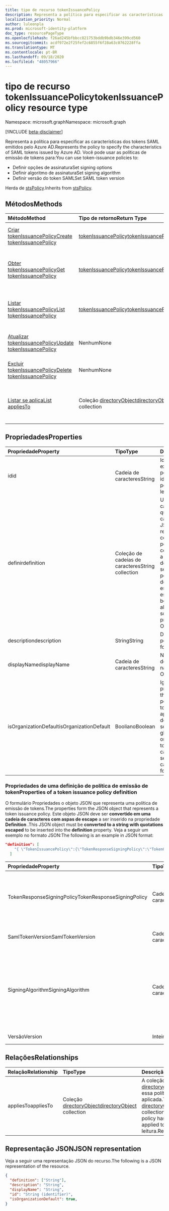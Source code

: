 ```yaml
---
title: tipo de recurso tokenIssuancePolicy
description: Representa a política para especificar as características dos tokens SAML emitidos pelo Azure AD.
localization_priority: Normal
author: luleonpla
ms.prod: microsoft-identity-platform
doc_type: resourcePageType
ms.openlocfilehash: f26ad245bfbbcc821753bddb9bdb346e399cd560
ms.sourcegitcommit: acdf972e2f25fef2c6855f6f28a63c0762228ffa
ms.translationtype: MT
ms.contentlocale: pt-BR
ms.lasthandoff: 09/18/2020
ms.locfileid: "48057966"
---
```

# <a name="tokenissuancepolicy-resource-type"></a><span data-ttu-id="c5aab-103">tipo de recurso tokenIssuancePolicy</span><span class="sxs-lookup"><span data-stu-id="c5aab-103">tokenIssuancePolicy resource type</span></span>

<span data-ttu-id="c5aab-104">Namespace: microsoft.graph</span><span class="sxs-lookup"><span data-stu-id="c5aab-104">Namespace: microsoft.graph</span></span>

[!INCLUDE [beta-disclaimer](../../includes/beta-disclaimer.md)]

<span data-ttu-id="c5aab-105">Representa a política para especificar as características dos tokens SAML emitidos pelo Azure AD.</span><span class="sxs-lookup"><span data-stu-id="c5aab-105">Represents the policy to specify the characteristics of SAML tokens issued by Azure AD.</span></span> <span data-ttu-id="c5aab-106">Você pode usar as políticas de emissão de tokens para:</span><span class="sxs-lookup"><span data-stu-id="c5aab-106">You can use token-issuance policies to:</span></span>

- <span data-ttu-id="c5aab-107">Definir opções de assinatura</span><span class="sxs-lookup"><span data-stu-id="c5aab-107">Set signing options</span></span>
- <span data-ttu-id="c5aab-108">Definir algoritmo de assinatura</span><span class="sxs-lookup"><span data-stu-id="c5aab-108">Set signing algorithm</span></span>
- <span data-ttu-id="c5aab-109">Definir versão do token SAML</span><span class="sxs-lookup"><span data-stu-id="c5aab-109">Set SAML token version</span></span>

<span data-ttu-id="c5aab-110">Herda de [stsPolicy](stsPolicy.md).</span><span class="sxs-lookup"><span data-stu-id="c5aab-110">Inherits from [stsPolicy](stsPolicy.md).</span></span>

## <a name="methods"></a><span data-ttu-id="c5aab-111">Métodos</span><span class="sxs-lookup"><span data-stu-id="c5aab-111">Methods</span></span>

| <span data-ttu-id="c5aab-112">Método</span><span class="sxs-lookup"><span data-stu-id="c5aab-112">Method</span></span>       | <span data-ttu-id="c5aab-113">Tipo de retorno</span><span class="sxs-lookup"><span data-stu-id="c5aab-113">Return Type</span></span> | <span data-ttu-id="c5aab-114">Descrição</span><span class="sxs-lookup"><span data-stu-id="c5aab-114">Description</span></span> |
|:-------------|:------------|:------------|
| [<span data-ttu-id="c5aab-115">Criar tokenIssuancePolicy</span><span class="sxs-lookup"><span data-stu-id="c5aab-115">Create tokenIssuancePolicy</span></span>](../api/tokenissuancepolicy-post-tokenissuancepolicy.md) | [<span data-ttu-id="c5aab-116">tokenIssuancePolicy</span><span class="sxs-lookup"><span data-stu-id="c5aab-116">tokenIssuancePolicy</span></span>](tokenissuancepolicy.md) | <span data-ttu-id="c5aab-117">Criar um objeto tokenIssuancePolicy.</span><span class="sxs-lookup"><span data-stu-id="c5aab-117">Create a tokenIssuancePolicy object.</span></span> |
| [<span data-ttu-id="c5aab-118">Obter tokenIssuancePolicy</span><span class="sxs-lookup"><span data-stu-id="c5aab-118">Get tokenIssuancePolicy</span></span>](../api/tokenissuancepolicy-get.md) | [<span data-ttu-id="c5aab-119">tokenIssuancePolicy</span><span class="sxs-lookup"><span data-stu-id="c5aab-119">tokenIssuancePolicy</span></span>](tokenissuancepolicy.md) | <span data-ttu-id="c5aab-120">Ler propriedades e relações de um objeto tokenIssuancePolicy.</span><span class="sxs-lookup"><span data-stu-id="c5aab-120">Read properties and relationships of a tokenIssuancePolicy object.</span></span> |
| [<span data-ttu-id="c5aab-121">Listar tokenIssuancePolicy</span><span class="sxs-lookup"><span data-stu-id="c5aab-121">List tokenIssuancePolicy</span></span>](../api/tokenissuancepolicy-list.md) | [<span data-ttu-id="c5aab-122">tokenIssuancePolicy</span><span class="sxs-lookup"><span data-stu-id="c5aab-122">tokenIssuancePolicy</span></span>](tokenissuancepolicy.md) | <span data-ttu-id="c5aab-123">Ler propriedades e relações de objetos tokenIssuancePolicy.</span><span class="sxs-lookup"><span data-stu-id="c5aab-123">Read properties and relationships of tokenIssuancePolicy objects.</span></span> |
| [<span data-ttu-id="c5aab-124">Atualizar tokenIssuancePolicy</span><span class="sxs-lookup"><span data-stu-id="c5aab-124">Update tokenIssuancePolicy</span></span>](../api/tokenissuancepolicy-update.md) | <span data-ttu-id="c5aab-125">Nenhum</span><span class="sxs-lookup"><span data-stu-id="c5aab-125">None</span></span> | <span data-ttu-id="c5aab-126">Atualizar um objeto tokenIssuancePolicy.</span><span class="sxs-lookup"><span data-stu-id="c5aab-126">Update a tokenIssuancePolicy object.</span></span> |
| [<span data-ttu-id="c5aab-127">Excluir tokenIssuancePolicy</span><span class="sxs-lookup"><span data-stu-id="c5aab-127">Delete tokenIssuancePolicy</span></span>](../api/tokenissuancepolicy-delete.md) | <span data-ttu-id="c5aab-128">Nenhum</span><span class="sxs-lookup"><span data-stu-id="c5aab-128">None</span></span> | <span data-ttu-id="c5aab-129">Excluir um objeto tokenIssuancePolicy.</span><span class="sxs-lookup"><span data-stu-id="c5aab-129">Delete a tokenIssuancePolicy object.</span></span> |
| [<span data-ttu-id="c5aab-130">Listar se aplica</span><span class="sxs-lookup"><span data-stu-id="c5aab-130">List appliesTo</span></span>](../api/tokenissuancepolicy-list-appliesto.md) | <span data-ttu-id="c5aab-131">Coleção [directoryObject](directoryobject.md)</span><span class="sxs-lookup"><span data-stu-id="c5aab-131">[directoryObject](directoryobject.md) collection</span></span> | <span data-ttu-id="c5aab-132">Obtenha a lista de directoryObjects à qual essa política foi aplicada.</span><span class="sxs-lookup"><span data-stu-id="c5aab-132">Get the list of directoryObjects that this policy has been applied to.</span></span> |

## <a name="properties"></a><span data-ttu-id="c5aab-133">Propriedades</span><span class="sxs-lookup"><span data-stu-id="c5aab-133">Properties</span></span>

| <span data-ttu-id="c5aab-134">Propriedade</span><span class="sxs-lookup"><span data-stu-id="c5aab-134">Property</span></span>     | <span data-ttu-id="c5aab-135">Tipo</span><span class="sxs-lookup"><span data-stu-id="c5aab-135">Type</span></span>        | <span data-ttu-id="c5aab-136">Descrição</span><span class="sxs-lookup"><span data-stu-id="c5aab-136">Description</span></span> |
|:-------------|:------------|:------------|
|<span data-ttu-id="c5aab-137">id</span><span class="sxs-lookup"><span data-stu-id="c5aab-137">id</span></span>|<span data-ttu-id="c5aab-138">Cadeia de caracteres</span><span class="sxs-lookup"><span data-stu-id="c5aab-138">String</span></span>| <span data-ttu-id="c5aab-139">Identificador exclusivo da política.</span><span class="sxs-lookup"><span data-stu-id="c5aab-139">Unique identifier for this policy.</span></span> <span data-ttu-id="c5aab-140">Somente leitura.</span><span class="sxs-lookup"><span data-stu-id="c5aab-140">Read-only.</span></span>|
|<span data-ttu-id="c5aab-141">definir</span><span class="sxs-lookup"><span data-stu-id="c5aab-141">definition</span></span>|<span data-ttu-id="c5aab-142">Coleção de cadeias de caracteres</span><span class="sxs-lookup"><span data-stu-id="c5aab-142">String collection</span></span>| <span data-ttu-id="c5aab-143">Uma coleção de cadeia de caracteres que contém uma cadeia de caracteres JSON que define as regras e as configurações da política.</span><span class="sxs-lookup"><span data-stu-id="c5aab-143">A string collection containing a JSON string that defines the rules and settings for this policy.</span></span> <span data-ttu-id="c5aab-144">Veja mais detalhes sobre o esquema JSON para esta propriedade.</span><span class="sxs-lookup"><span data-stu-id="c5aab-144">See below for more details about the JSON schema for this property.</span></span> <span data-ttu-id="c5aab-145">Obrigatório.</span><span class="sxs-lookup"><span data-stu-id="c5aab-145">Required.</span></span>|
|<span data-ttu-id="c5aab-146">description</span><span class="sxs-lookup"><span data-stu-id="c5aab-146">description</span></span>|<span data-ttu-id="c5aab-147">String</span><span class="sxs-lookup"><span data-stu-id="c5aab-147">String</span></span>| <span data-ttu-id="c5aab-148">Descrição da política.</span><span class="sxs-lookup"><span data-stu-id="c5aab-148">Description for this policy.</span></span>|
|<span data-ttu-id="c5aab-149">displayName</span><span class="sxs-lookup"><span data-stu-id="c5aab-149">displayName</span></span>|<span data-ttu-id="c5aab-150">Cadeia de caracteres</span><span class="sxs-lookup"><span data-stu-id="c5aab-150">String</span></span>| <span data-ttu-id="c5aab-151">Nome para exibição dessa política.</span><span class="sxs-lookup"><span data-stu-id="c5aab-151">Display name for this policy.</span></span> <span data-ttu-id="c5aab-152">Obrigatório.</span><span class="sxs-lookup"><span data-stu-id="c5aab-152">Required.</span></span>|
|<span data-ttu-id="c5aab-153">isOrganizationDefault</span><span class="sxs-lookup"><span data-stu-id="c5aab-153">isOrganizationDefault</span></span>|<span data-ttu-id="c5aab-154">Booliano</span><span class="sxs-lookup"><span data-stu-id="c5aab-154">Boolean</span></span>|<span data-ttu-id="c5aab-155">Ignore essa propriedade.</span><span class="sxs-lookup"><span data-stu-id="c5aab-155">Ignore this property.</span></span> <span data-ttu-id="c5aab-156">A política de emissão de token só pode ser aplicada a entidades de serviço e não pode ser definida globalmente para a organização.</span><span class="sxs-lookup"><span data-stu-id="c5aab-156">The token-issuance policy can only be applied to service principals and can't be set globally for the organization.</span></span>|


### <a name="properties-of-a-token-issuance-policy-definition"></a><span data-ttu-id="c5aab-157">Propriedades de uma definição de política de emissão de token</span><span class="sxs-lookup"><span data-stu-id="c5aab-157">Properties of a token issuance policy definition</span></span>
<span data-ttu-id="c5aab-158">O formulário Propriedades o objeto JSON que representa uma política de emissão de tokens.</span><span class="sxs-lookup"><span data-stu-id="c5aab-158">The properties form the JSON object that represents a token issuance policy.</span></span> <span data-ttu-id="c5aab-159">Este objeto JSON deve ser **convertido em uma cadeia de caracteres com aspas de escape** a ser inserido na propriedade **Definition** .</span><span class="sxs-lookup"><span data-stu-id="c5aab-159">This JSON object must be **converted to a string with quotations escaped** to be inserted into the **definition** property.</span></span> <span data-ttu-id="c5aab-160">Veja a seguir um exemplo no formato JSON:</span><span class="sxs-lookup"><span data-stu-id="c5aab-160">The following is an example in JSON format:</span></span>

<!-- {
  "blockType": "ignored"
}-->
``` json
"definition": [
    "{ \"TokenIssuancePolicy\":{\"TokenResponseSigningPolicy\":\"TokenOnly\",\"SamlTokenVersion\":\"1.1\",\"SigningAlgorithm\":\"http://www.w3.org/2001/04/xmldsig-more#rsa-sha256\",\"Version\":1}}"
  ]
```


| <span data-ttu-id="c5aab-161">Propriedade</span><span class="sxs-lookup"><span data-stu-id="c5aab-161">Property</span></span>     | <span data-ttu-id="c5aab-162">Tipo</span><span class="sxs-lookup"><span data-stu-id="c5aab-162">Type</span></span>   |<span data-ttu-id="c5aab-163">Descrição</span><span class="sxs-lookup"><span data-stu-id="c5aab-163">Description</span></span>|
|:---------------|:--------|:----------|
|<span data-ttu-id="c5aab-164">TokenResponseSigningPolicy</span><span class="sxs-lookup"><span data-stu-id="c5aab-164">TokenResponseSigningPolicy</span></span>|<span data-ttu-id="c5aab-165">Cadeia de caracteres</span><span class="sxs-lookup"><span data-stu-id="c5aab-165">String</span></span>|<span data-ttu-id="c5aab-166">Representa as opções de assinatura de certificado disponíveis no Azure AD.</span><span class="sxs-lookup"><span data-stu-id="c5aab-166">Represents the certificate signing options available in Azure AD.</span></span> <span data-ttu-id="c5aab-167">Os valores com suporte são: `ResponseOnly` , `TokenOnly` , `ResponseAndToken` .</span><span class="sxs-lookup"><span data-stu-id="c5aab-167">Supported values are: `ResponseOnly`, `TokenOnly`, `ResponseAndToken`.</span></span>  |
|<span data-ttu-id="c5aab-168">SamlTokenVersion</span><span class="sxs-lookup"><span data-stu-id="c5aab-168">SamlTokenVersion</span></span>|<span data-ttu-id="c5aab-169">Cadeia de caracteres</span><span class="sxs-lookup"><span data-stu-id="c5aab-169">String</span></span>|<span data-ttu-id="c5aab-170">Versão do token SAML.</span><span class="sxs-lookup"><span data-stu-id="c5aab-170">Version of the SAML token.</span></span> <span data-ttu-id="c5aab-171">Os valores com suporte são: `1.1` , `2.0` .</span><span class="sxs-lookup"><span data-stu-id="c5aab-171">Supported values are: `1.1`, `2.0`.</span></span> |
|<span data-ttu-id="c5aab-172">SigningAlgorithm</span><span class="sxs-lookup"><span data-stu-id="c5aab-172">SigningAlgorithm</span></span>|<span data-ttu-id="c5aab-173">Cadeia de caracteres</span><span class="sxs-lookup"><span data-stu-id="c5aab-173">String</span></span>|<span data-ttu-id="c5aab-174">Algoritmo de assinatura usado pelo Azure AD para assinar o token SAML.</span><span class="sxs-lookup"><span data-stu-id="c5aab-174">Signing algorithm use by Azure AD to sign the SAML token.</span></span> <span data-ttu-id="c5aab-175">Os valores com suporte são: `http://www.w3.org/2001/04/xmldsig-more#rsa-sha256` , `http://www.w3.org/2000/09/xmldsig#rsa-sha1` .</span><span class="sxs-lookup"><span data-stu-id="c5aab-175">Supported values are: `http://www.w3.org/2001/04/xmldsig-more#rsa-sha256`, `http://www.w3.org/2000/09/xmldsig#rsa-sha1`.</span></span>|
|<span data-ttu-id="c5aab-176">Versão</span><span class="sxs-lookup"><span data-stu-id="c5aab-176">Version</span></span>|<span data-ttu-id="c5aab-177">Inteiro</span><span class="sxs-lookup"><span data-stu-id="c5aab-177">Integer</span></span>|<span data-ttu-id="c5aab-178">Defina o valor 1.</span><span class="sxs-lookup"><span data-stu-id="c5aab-178">Set value of 1.</span></span> <span data-ttu-id="c5aab-179">Obrigatório.</span><span class="sxs-lookup"><span data-stu-id="c5aab-179">Required.</span></span>|


## <a name="relationships"></a><span data-ttu-id="c5aab-180">Relações</span><span class="sxs-lookup"><span data-stu-id="c5aab-180">Relationships</span></span>

| <span data-ttu-id="c5aab-181">Relação</span><span class="sxs-lookup"><span data-stu-id="c5aab-181">Relationship</span></span> | <span data-ttu-id="c5aab-182">Tipo</span><span class="sxs-lookup"><span data-stu-id="c5aab-182">Type</span></span>        | <span data-ttu-id="c5aab-183">Descrição</span><span class="sxs-lookup"><span data-stu-id="c5aab-183">Description</span></span> |
|:-------------|:------------|:------------|
|<span data-ttu-id="c5aab-184">appliesTo</span><span class="sxs-lookup"><span data-stu-id="c5aab-184">appliesTo</span></span>|<span data-ttu-id="c5aab-185">Coleção [directoryObject](directoryobject.md)</span><span class="sxs-lookup"><span data-stu-id="c5aab-185">[directoryObject](directoryobject.md) collection</span></span>| <span data-ttu-id="c5aab-186">A coleção [directoryobject](directoryObject.md) à qual essa política foi aplicada.</span><span class="sxs-lookup"><span data-stu-id="c5aab-186">The [directoryObject](directoryObject.md) collection that this policy has been applied to.</span></span> <span data-ttu-id="c5aab-187">Somente leitura.</span><span class="sxs-lookup"><span data-stu-id="c5aab-187">Read-only.</span></span>|

## <a name="json-representation"></a><span data-ttu-id="c5aab-188">Representação JSON</span><span class="sxs-lookup"><span data-stu-id="c5aab-188">JSON representation</span></span>

<span data-ttu-id="c5aab-189">Veja a seguir uma representação JSON do recurso.</span><span class="sxs-lookup"><span data-stu-id="c5aab-189">The following is a JSON representation of the resource.</span></span>

<!-- {
  "blockType": "resource",
  "optionalProperties": [

  ],
  "@odata.type": "microsoft.graph.tokenIssuancePolicy",
  "baseType": "",
  "keyProperty": "id"
}-->

```json
{
  "definition": ["String"],
  "description": "String",
  "displayName": "String",
  "id": "String (identifier)",
  "isOrganizationDefault": true,
}
```

<!-- uuid: 16cd6b66-4b1a-43a1-adaf-3a886856ed98
2019-02-04 14:57:30 UTC -->
<!-- {
  "type": "#page.annotation",
  "description": "tokenIssuancePolicy resource",
  "keywords": "",
  "section": "documentation",
  "tocPath": ""
}-->


